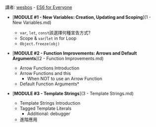 講者: [wesbos](https://github.com/wesbos) - [ES6 for Everyone](https://es6.io/)

* [__MODULE #1 - New Variables: Creation, Updating and Scoping__](1 - New Variables.md)
    - `var`, `let`, `const`該選擇何種宣告方式?
    - Scope & `var`/`let` in for Loop
    - `Object.freeze(obj)`

* [__MODULE #2 - Function Improvements: Arrows and Default Arguments__](2 - Function Improvements.md)
    - Arrow Functions Introduction
    - Arrow Functions and this
        - When NOT to use an Arrow Function
    - Default Function Arguments* 

* [__MODULE #3 - Template Strings__](3 - Template Strings.md)
    - Template Strings Introduction
    - Tagged Template Literals
        - Additional: debugger
    - 進階應用
